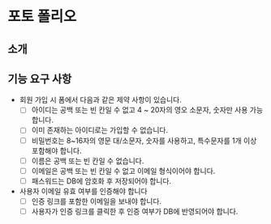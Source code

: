 # 포토 폴리오
## 소개
## 기능 요구 사항
- 회원 가입 시 폼에서 다음과 같은 제약 사항이 있습니다.   
  - [ ] 아이디는 공백 또는 빈 칸일 수 없고 4 ~ 20자의 영오 소문자, 숫자만 사용 가능합니다.
  - [ ] 이미 존재하는 아이디로는 가입할 수 없습니다.
  - [ ] 비밀번호는 8~16자의 영문 대/소문자, 숫자를 사용하고, 특수문자를 1개 이상 포함해야 합니다.
  - [ ] 이름은 공백 또는 빈 칸일 수 없습니다.
  - [ ] 이메일은 공백 또는 빈 칸일 수 없고 이메일 형식이어야 합니다.
  - [ ] 패스워드는 DB에 암호화 후 저장되어야 합니다.
- 사용자 이메일 유효 여부를 인증해야 합니다
  - [ ] 인증 링크를 포함한 이메일을 보내야 합니다.
  - [ ] 사용자가 인증 링크를 클릭한 후 인증 여부가 DB에 반영되어야 합니다.
